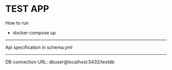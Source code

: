 # TEST APP

How to run
* docker-compose up

---

Api specification in schema.yml

---

DB connection URL:  dbuser@localhost:5432/testdb